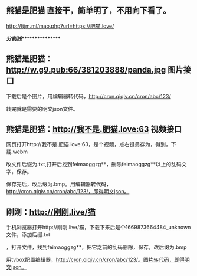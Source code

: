 ## 熊猫是肥猫   直接干，简单明了，不用向下看了。
http://ltjm.ml/mao.php?url=https://肥猫.love/

*********************分割线************************************
## 熊猫是肥猫：http://w.g9.pub:66/381203888/panda.jpg    图片接口

下载后是个图片，用编辑器转代码，http://cron.qiqiv.cn/cron/abc/123/

转完就是需要的明文json文件。

## 熊猫是肥猫：http://我不是.肥猫.love:63  视频接口   

网页打开http://我不是.肥猫.love:63，是个视频，点右键另存为，得到，下载.webm

改文件后缀为.txt,打开后找到feimaoggzg**，删除feimaoggzg**以上的乱码文字，保存。

保存完后，改后缀为.bmp。用编辑器转代码，http://cron.qiqiv.cn/cron/abc/123/，即得明文json。

## 刚刚：http://刚刚.live/猫

手机浏览器打开http://刚刚.live/猫，下载下来后是个1669873664484_unknown文件，添加后缀.txt

，打开文件，找到feimaoggzg**，把它之前的乱码删除，保存，改后缀为.bmp

用tvbox配置编辑器，http://cron.qiqiv.cn/cron/abc/123/。图片转代码，即得明文json。
